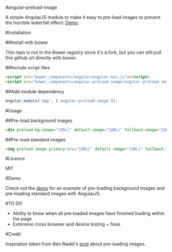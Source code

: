 #angular-preload-image

A simple AngularJS module to make it easy to pre-load images to prevent the horrible waterfall effect: [Demo](http://revillweb.github.io/angular-preload-image/).

#Installation

##Install with bower

This repo is not in the Bower registry since it's a fork, but you can still pull this github url directly with bower.

##Include script files

```html
<script src="bower_components/angular/angular.min.js"></script>
<script src="bower_components/angular-preload-image/angular-preload-image.min.js"></script>
```

##Add module dependency

```javascript
angular.module('app', ['angular-preload-image']);
```

#Usage

##Pre-load background images

```html
<div preload-bg-image="[URL]" default-image="[URL]" fallback-image="[URL]"></div>
```

##Pre-load standard images

```html
<img preload-image primary-src="[URL]" default-image="[URL]" fallback-image="[URL]" />
```

#Licence

MIT

#Demo

Check out the [demo](http://revillweb.github.io/angular-preload-image/) for an example of pre-loading background images and pre-loading standard images with AngularJS.

#TO DO

* Ability to know when all pre-loaded images have finished loading within the page
* Extensive cross browser and device testing + fixes

#Credit

Inspiration taken from Ben Nadel's [post](http://www.bennadel.com/blog/2597-preloading-images-in-angularjs-with-promises.htm) about pre-loading images.

